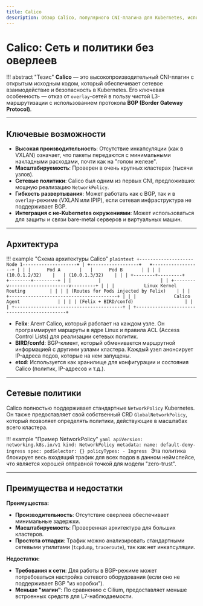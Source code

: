 ```yaml
---
title: Calico
description: Обзор Calico, популярного CNI-плагина для Kubernetes, использующего BGP.
---
```


# Calico: Сеть и политики без оверлеев

!!! abstract "Тезис"
    **Calico** — это высокопроизводительный CNI-плагин с открытым исходным кодом, который обеспечивает сетевое взаимодействие и безопасность в Kubernetes. Его ключевая особенность — отказ от `overlay`-сетей в пользу чистой L3-маршрутизации с использованием протокола **BGP (Border Gateway Protocol)**.

---

## Ключевые возможности

-   **Высокая производительность**: Отсутствие инкапсуляции (как в VXLAN) означает, что пакеты передаются с минимальными накладными расходами, почти как на "голом железе".
-   **Масштабируемость**: Проверен в очень крупных кластерах (тысячи узлов).
-   **Сетевые политики**: Calico был одним из первых CNI, предложивших мощную реализацию `NetworkPolicy`.
-   **Гибкость развертывания**: Может работать как с BGP, так и в `overlay`-режиме (VXLAN или IPIP), если сетевая инфраструктура не поддерживает BGP.
-   **Интеграция с не-Kubernetes окружениями**: Может использоваться для защиты и связи bare-metal серверов и виртуальных машин.

---

## Архитектура

!!! example "Схема архитектуры Calico"
    ```plaintext
    +--------------------Node 1--------------------+
    | +------------------+   +------------------+ |
    | |      Pod A       |   |      Pod B       | |
    | | (10.0.1.2/32)    |   | (10.0.1.3/32)    | |
    | +--------+---------+   +--------+---------+ |
    |          |                      |
    | +--------v----------------------v---------+ |
    | |           Linux Kernel Routing         | |
    | | (Routes for Pods injected by Felix)    | |
    | +----------------------------------------+ |
    | |              Calico Agent              | |
    | | (Felix + BIRD/confd)                   | |
    | +----------------------------------------+ |
    +--------------------------------------------+
    ```

-   **Felix**: Агент Calico, который работает на каждом узле. Он программирует маршруты в ядре Linux и правила ACL (Access Control Lists) для реализации сетевых политик.
-   **BIRD/confd**: BGP-клиент, который обменивается маршрутной информацией с другими узлами кластера. Каждый узел анонсирует IP-адреса подов, которые на нем запущены.
-   **etcd**: Используется как хранилище для конфигурации и состояния Calico (политик, IP-адресов и т.д.).

---

## Сетевые политики

Calico полностью поддерживает стандартные `NetworkPolicy` Kubernetes. Он также предоставляет свой собственный CRD `GlobalNetworkPolicy`, который позволяет определять политики, действующие в масштабах всего кластера.

!!! example "Пример NetworkPolicy"
    ```yaml
    apiVersion: networking.k8s.io/v1
    kind: NetworkPolicy
    metadata:
      name: default-deny-ingress
    spec:
      podSelector: {}
      policyTypes:
      - Ingress
    ```
    Эта политика блокирует весь входящий трафик для всех подов в данном неймспейсе, что является хорошей отправной точкой для модели "zero-trust".

---

## Преимущества и недостатки

**Преимущества:**
-   **Производительность**: Отсутствие оверлеев обеспечивает минимальные задержки.
-   **Масштабируемость**: Проверенная архитектура для больших кластеров.
-   **Простота отладки**: Трафик можно анализировать стандартными сетевыми утилитами (`tcpdump`, `traceroute`), так как нет инкапсуляции.

**Недостатки:**
-   **Требования к сети**: Для работы в BGP-режиме может потребоваться настройка сетевого оборудования (если оно не поддерживает BGP "из коробки").
-   **Меньше "магии"**: По сравнению с Cilium, предоставляет меньше встроенных средств для L7-наблюдаемости.
